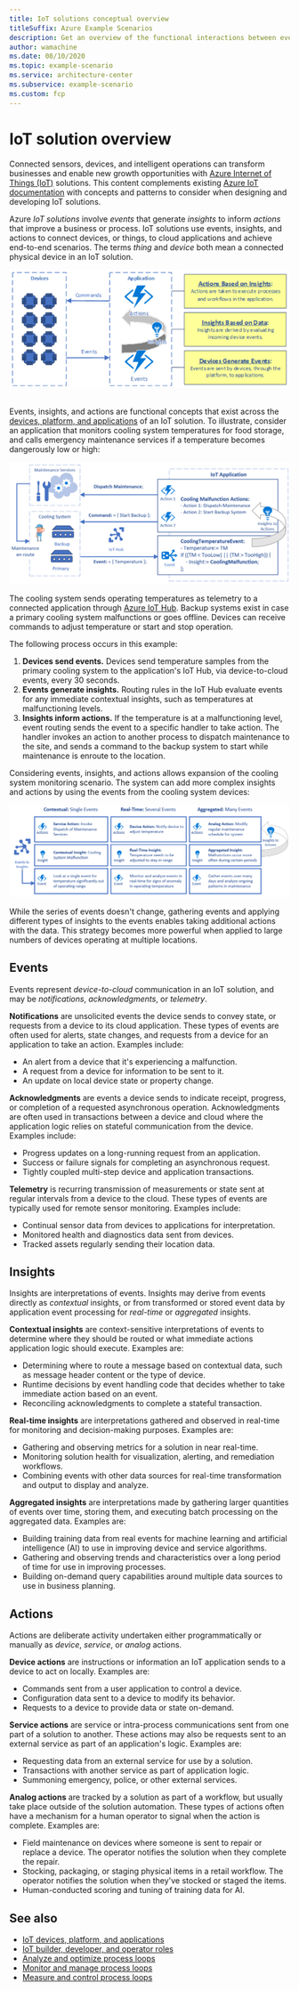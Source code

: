 ```yaml
---
title: IoT solutions conceptual overview
titleSuffix: Azure Example Scenarios
description: Get an overview of the functional interactions between events, insights, and actions in Azure Internet of Things (IoT) solutions.
author: wamachine
ms.date: 08/10/2020
ms.topic: example-scenario
ms.service: architecture-center
ms.subservice: example-scenario
ms.custom: fcp
---
```


# IoT solution overview

Connected sensors, devices, and intelligent operations can transform businesses and enable new growth opportunities with [Azure Internet of Things (IoT)](https://azure.microsoft.com/overview/iot/) solutions. This content complements existing [Azure IoT documentation](https://docs.microsoft.com/azure/iot-fundamentals) with concepts and patterns to consider when designing and developing IoT solutions.

Azure *IoT solutions* involve *events* that generate *insights* to inform *actions* that improve a business or process. IoT solutions use events, insights, and actions to connect devices, or things, to cloud applications and achieve end-to-end scenarios. The terms *thing* and *device* both mean a connected physical device in an IoT solution.

![A diagram showing devices generating events, which inform insights and actions.](media/devices-events-insights.png) 

Events, insights, and actions are functional concepts that exist across the [devices, platform, and applications](devices-platform-application.md) of an IoT solution. To illustrate, consider an application that monitors cooling system temperatures for food storage, and calls emergency maintenance services if a temperature becomes dangerously low or high:

![A diagram illustrating the relationship between events, insights, and actions in an IoT solution used to monitor a food storage system.](media/events-insights-actions.png)

The cooling system sends operating temperatures as telemetry to a connected application through [Azure IoT Hub](https://docs.microsoft.com/azure/iot-hub/about-iot-hub). Backup systems exist in case a primary cooling system malfunctions or goes offline. Devices can receive commands to adjust temperature or start and stop operation.

The following process occurs in this example:

1. **Devices send events.** Devices send temperature samples from the primary cooling system to the application's IoT Hub, via device-to-cloud events, every 30 seconds. 
2. **Events generate insights.** Routing rules in the IoT Hub evaluate events for any immediate contextual insights, such as temperatures at malfunctioning levels.
3. **Insights inform actions.** If the temperature is at a malfunctioning level, event routing sends the event to a specific handler to take action. The handler invokes an action to another process to dispatch maintenance to the site, and sends a command to the backup system to start while maintenance is enroute to the location.

Considering events, insights, and actions allows expansion of the cooling system monitoring scenario. The system can add more complex insights and actions by using the events from the cooling system devices:

![A diagram illustrating the events, insights, and actions associated with the cooling system monitoring scenario.](media/events-downstream.png)

While the series of events doesn't change, gathering events and applying different types of insights to the events enables taking additional actions with the data. This strategy becomes more powerful when applied to large numbers of devices operating at multiple locations.

## Events

Events represent *device-to-cloud* communication in an IoT solution, and may be *notifications*, *acknowledgments*, or *telemetry*.

**Notifications** are unsolicited events the device sends to convey state, or requests from a device to its cloud application. These types of events are often used for alerts, state changes, and requests from a device for an application to take an action. Examples include:
- An alert from a device that it's experiencing a malfunction.
- A request from a device for information to be sent to it.
- An update on local device state or property change.

**Acknowledgments** are events a device sends to indicate receipt, progress, or completion of a requested asynchronous operation. Acknowledgments are often used in transactions between a device and cloud where the application logic relies on stateful communication from the device. Examples include:
- Progress updates on a long-running request from an application.
- Success or failure signals for completing an asynchronous request.
- Tightly coupled multi-step device and application transactions.

**Telemetry** is recurring transmission of measurements or state sent at regular intervals from a device to the cloud. These types of events are typically used for remote sensor monitoring. Examples include:
- Continual sensor data from devices to applications for interpretation.
- Monitored health and diagnostics data sent from devices.
- Tracked assets regularly sending their location data.

## Insights

Insights are interpretations of events. Insights may derive from events directly as *contextual* insights, or from transformed or stored event data by application event processing for *real-time* or *aggregated* insights.

**Contextual insights** are context-sensitive interpretations of events to determine where they should be routed or what immediate actions application logic should execute. Examples are:
- Determining where to route a message based on contextual data, such as message header content or the type of device.
- Runtime decisions by event handling code that decides whether to take immediate action based on an event.
- Reconciling acknowledgments to complete a stateful transaction.

**Real-time insights** are interpretations gathered and observed in real-time for monitoring and decision-making purposes. Examples are:
- Gathering and observing metrics for a solution in near real-time.
- Monitoring solution health for visualization, alerting, and remediation workflows.
- Combining events with other data sources for real-time transformation and output to display and analyze.

**Aggregated insights** are interpretations made by gathering larger quantities of events over time, storing them, and executing batch processing on the aggregated data. Examples are:
- Building training data from real events for machine learning and artificial intelligence (AI) to use in improving device and service algorithms.
- Gathering and observing trends and characteristics over a long period of time for use in improving processes.
- Building on-demand query capabilities around multiple data sources to use in business planning.

## Actions

Actions are deliberate activity undertaken either programmatically or manually as *device*, *service*, or *analog* actions.

**Device actions** are instructions or information an IoT application sends to a device to act on locally. Examples are:
- Commands sent from a user application to control a device.
- Configuration data sent to a device to modify its behavior.
- Requests to a device to provide data or state on-demand.

**Service actions** are service or intra-process communications sent from one part of a solution to another. These actions may also be requests sent to an external service as part of an application's logic. Examples are:
- Requesting data from an external service for use by a solution.
- Transactions with another service as part of application logic.
- Summoning emergency, police, or other external services.

**Analog actions** are tracked by a solution as part of a workflow, but usually take place outside of the solution automation. These types of actions often have a mechanism for a human operator to signal when the action is complete. Examples are:
- Field maintenance on devices where someone is sent to repair or replace a device. The operator notifies the solution when they complete the repair.
- Stocking, packaging, or staging physical items in a retail workflow. The operator notifies the solution when they've stocked or staged the items.
- Human-conducted scoring and tuning of training data for AI.

## See also
- [IoT devices, platform, and applications](devices-platform-application.md)
- [IoT builder, developer, and operator roles](builders-developers-operators.md)
- [Analyze and optimize process loops](analyze-and-optimize-loop.md)
- [Monitor and manage process loops](monitor-and-manage-loop.md)
- [Measure and control process loops](measure-and-control-loop.md)
